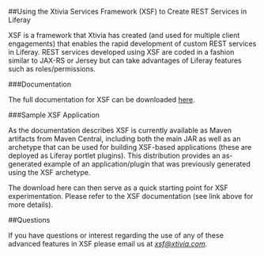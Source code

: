##Using the Xtivia Services Framework (XSF) to Create REST Services in Liferay

XSF is a framework that Xtivia has created (and used for multiple client engagements) that enables the rapid development of custom REST services in Liferay. REST services developed using XSF are coded in a fashion similar to JAX-RS or Jersey but can take advantages of Liferay features such as roles/permissions.

###Documentation

The full documentation for XSF can be downloaded [here](https://raw.githubusercontent.com/xtivia/xsf/master/userguide.pdf). 

###Sample XSF Application

As the documentation describes XSF is currently available as Maven artifacts from Maven Central, including both the main JAR as well as an archetype that can be used for building XSF-based applications (these are deployed as Liferay portlet plugins). This distribution provides an as-generated example of an application/plugin that was previously generated using the XSF archetype.

The download here can then serve as a quick starting point for XSF experimentation. Please refer to the XSF documentation (see link above for more details).

##Questions

If you have questions or interest regarding the use of any of these advanced features in XSF please email us at *xsf@xtivia.com*.
